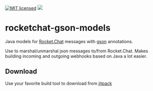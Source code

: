 [![MIT licensed](https://img.shields.io/badge/license-MIT-blue.svg)](https://github.com/gustavkarlsson/rocketchat-gson-models/blob/master/LICENSE)
[![](https://jitpack.io/v/gustavkarlsson/rocketchat-gson-models.svg)](https://jitpack.io/#gustavkarlsson/rocketchat-gson-models)

# rocketchat-gson-models
Java models for [Rocket.Chat](https://rocket.chat) messages with [gson](https://github.com/google/gson) annotations.

Use to marshal/unmarshal json messages to/from Rocket.Chat. Makes building incoming and outgoing webhooks based on Java a lot easier.

## Download
Use your favorite build tool to download from [jitpack](https://jitpack.io/#gustavkarlsson/rocketchat-gson-models)
